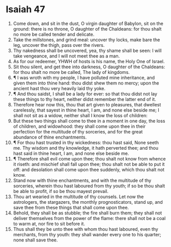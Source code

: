 ﻿# Isaiah  47
1. Come down, and sit in the dust, O virgin daughter of Babylon, sit on the ground: there is no throne, O daughter of the Chaldeans: for thou shalt no more be called tender and delicate. 
2. Take the millstones, and grind meal: uncover thy locks, make bare the leg, uncover the thigh, pass over the rivers. 
3. Thy nakedness shall be uncovered, yea, thy shame shall be seen: I will take vengeance, and I will not meet thee as a man. 
4. As for our redeemer, YHWH of hosts is his name, the Holy One of Israel. 
5. Sit thou silent, and get thee into darkness, O daughter of the Chaldeans: for thou shalt no more be called, The lady of kingdoms. 
6. ¶ I was wroth with my people, I have polluted mine inheritance, and given them into thine hand: thou didst shew them no mercy; upon the ancient hast thou very heavily laid thy yoke. 
7. ¶ And thou saidst, I shall be a lady for ever: so that thou didst not lay these things to thy heart, neither didst remember the latter end of it. 
8. Therefore hear now this, thou that art given to pleasures, that dwellest carelessly, that sayest in thine heart, I am, and none else beside me; I shall not sit as a widow, neither shall I know the loss of children: 
9. But these two things shall come to thee in a moment in one day, the loss of children, and widowhood: they shall come upon thee in their perfection for the multitude of thy sorceries, and for the great abundance of thine enchantments. 
10. ¶ For thou hast trusted in thy wickedness: thou hast said, None seeth me. Thy wisdom and thy knowledge, it hath perverted thee; and thou hast said in thine heart, I am, and none else beside me. 
11. ¶ Therefore shall evil come upon thee; thou shalt not know from whence it riseth: and mischief shall fall upon thee; thou shalt not be able to put it off: and desolation shall come upon thee suddenly, which thou shalt not know. 
12. Stand now with thine enchantments, and with the multitude of thy sorceries, wherein thou hast laboured from thy youth; if so be thou shalt be able to profit, if so be thou mayest prevail. 
13. Thou art wearied in the multitude of thy counsels. Let now the astrologers, the stargazers, the monthly prognosticators, stand up, and save thee from these things that shall come upon thee. 
14. Behold, they shall be as stubble; the fire shall burn them; they shall not deliver themselves from the power of the flame: there shall not be a coal to warm at, nor fire to sit before it. 
15. Thus shall they be unto thee with whom thou hast laboured, even thy merchants, from thy youth: they shall wander every one to his quarter; none shall save thee. 
